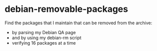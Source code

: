# debian-removable-packages

Find the packages that I maintain that can be removed from the archive:

 - by parsing my Debian QA page
 - and by using my debian-rm script
 - verifying 16 packages at a time
